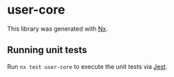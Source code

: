 # user-core

This library was generated with [Nx](https://nx.dev).

## Running unit tests

Run `nx test user-core` to execute the unit tests via [Jest](https://jestjs.io).
